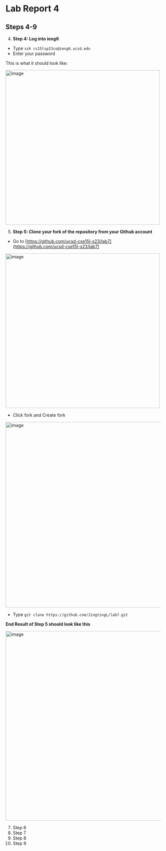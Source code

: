 # Lab Report 4
Steps 4-9
---
4. **Step 4: Log into ieng6**
- Type `ssh cs15lsp23co@ieng6.ucsd.edu`
- Enter your password

This is what it should look like:

<img width="500" alt="image" src="https://github.com/JingtingL/cse15l-lab-reports/assets/89711106/c51e2f9f-86e9-4787-94b3-b31cd2af64c3">

5. **Step 5: Clone your fork of the repository from your Github account**
- Go to [https://github.com/ucsd-cse15l-s23/lab7](https://github.com/ucsd-cse15l-s23/lab7)

<img width="500" alt="image" src="https://github.com/JingtingL/cse15l-lab-reports/assets/89711106/ac5af1eb-707b-4c16-9b43-f075e1d00428">

- Click fork and Create fork

<img width="600" alt="image" src="https://github.com/JingtingL/cse15l-lab-reports/assets/89711106/2ce8a593-bc9f-42f9-9643-4b072a30d262">

- Type `git clone https://github.com/JingtingL/lab7.git` 

**End Result of Step 5 should look like this**

<img width="613" alt="image" src="https://github.com/JingtingL/cse15l-lab-reports/assets/89711106/090eb7a8-ab5b-4808-a730-0e6f7d873f77">

7. Step 6
8. Step 7
9. Step 8
10. Step 9
